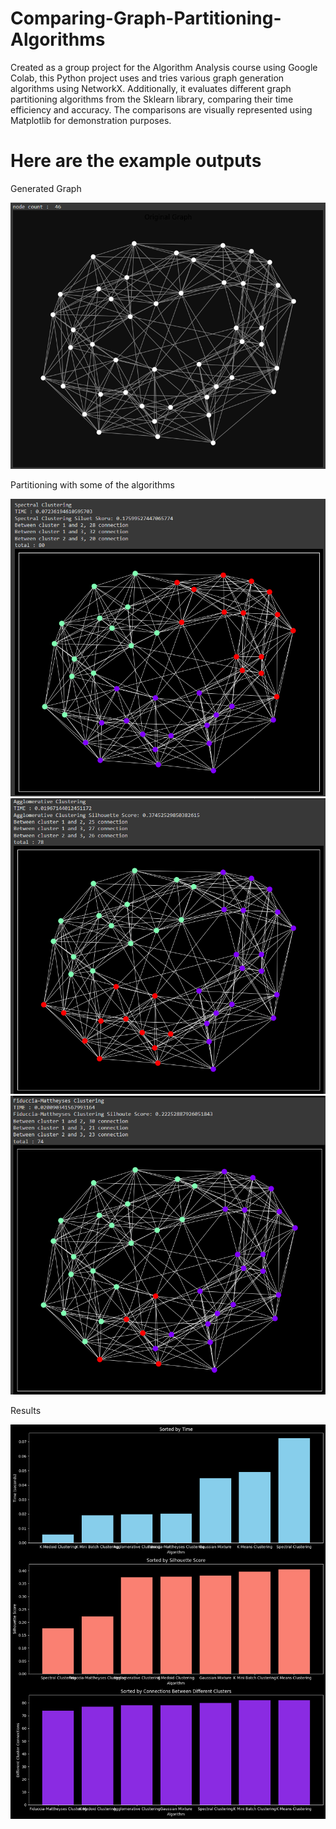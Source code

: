 # Comparing-Graph-Partitioning-Algorithms
Created as a group project for the Algorithm Analysis course using Google Colab, this Python project uses and tries various graph generation algorithms using NetworkX. Additionally, it evaluates different graph partitioning algorithms from the Sklearn library, comparing their time efficiency and accuracy. The comparisons are visually represented using Matplotlib for demonstration purposes.

# Here are the example outputs 

Generated Graph

<img src="https://github.com/AhadAydin/Comparing-Graph-Partitioning-Algorithms/blob/main/gp-images/gp0.png" width = 540 alt="GraphImage" />

Partitioning with some of the algorithms

<img src="https://github.com/AhadAydin/Comparing-Graph-Partitioning-Algorithms/blob/main/gp-images/gp1.png" width = 540 alt="Spectral" />

<img src="https://github.com/AhadAydin/Comparing-Graph-Partitioning-Algorithms/blob/main/gp-images/gp2.png" width = 540 alt="Agglomerative"/>

<img src="https://github.com/AhadAydin/Comparing-Graph-Partitioning-Algorithms/blob/main/gp-images/gp3.png" width = 540 alt="Fiduccia-Matheyses"/>

Results

<img src="https://github.com/AhadAydin/Comparing-Graph-Partitioning-Algorithms/blob/main/gp-images/gp4.png" width = 540 alt="Agglomerative"/>
